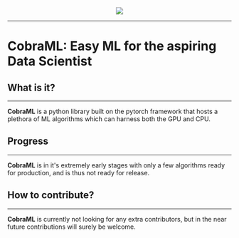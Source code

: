 <div align="center">
  <img src="https://user-images.githubusercontent.com/62492215/126851104-512dc9ec-6e6b-4ef3-91d5-df2eb339af75.png"><br>
</div>

____

# CobraML: Easy ML for the aspiring Data Scientist
## What is it?
____
**CobraML** is a python library built on the pytorch framework that hosts a plethora of ML algorithms which can harness both the GPU and CPU.

## Progress

----
**CobraML** is in it's extremely early stages with only a few algorithms ready for production, and is thus not ready for release.

## How to contribute?

---
**CobraML** is currently not looking for any extra contributors, but in the near future contributions will surely be welcome.




